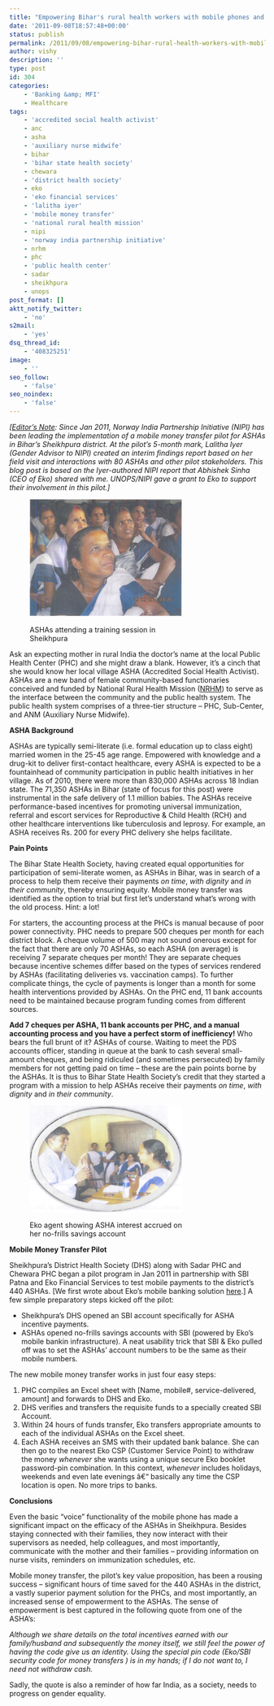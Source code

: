 ```yaml
---
title: "Empowering Bihar's rural health workers with mobile phones and money transfer"
date: '2011-09-08T18:57:48+00:00'
status: publish
permalink: /2011/09/08/empowering-bihar-rural-health-workers-with-mobile-phones-and-money-transfer
author: vishy
description: ''
type: post
id: 304
categories:
    - 'Banking &amp; MFI'
    - Healthcare
tags:
    - 'accredited social health activist'
    - anc
    - asha
    - 'auxiliary nurse midwife'
    - bihar
    - 'bihar state health society'
    - chewara
    - 'district health society'
    - eko
    - 'eko financial services'
    - 'lalitha iyer'
    - 'mobile money transfer'
    - 'national rural health mission'
    - nipi
    - 'norway india partnership initiative'
    - nrhm
    - phc
    - 'public health center'
    - sadar
    - sheikhpura
    - unops
post_format: []
aktt_notify_twitter:
    - 'no'
s2mail:
    - 'yes'
dsq_thread_id:
    - '408325251'
image:
    - ''
seo_follow:
    - 'false'
seo_noindex:
    - 'false'
---
```

*\[<span style="text-decoration: underline;">Editor’s Note</span>: Since Jan 2011, Norway India Partnership Initiative (NIPI) has been leading the implementation of a mobile money transfer pilot for ASHAs in Bihar’s Sheikhpura district. At the pilot’s 5-month mark, Lalitha Iyer (Gender Advisor to NIPI) created an interim findings report based on her field visit and interactions with 80 ASHAs and other pilot stakeholders. This blog post is based on the Iyer-authored NIPI report that Abhishek Sinha (CEO of Eko) shared with me. UNOPS/NIPI gave a grant to Eko to support their involvement in this pilot.\]*

<figure aria-describedby="caption-attachment-306" class="wp-caption alignleft" id="attachment_306" style="width: 300px">

[![](../../../../uploads/2011/09/ashas_attending_a_training_session.png "ashas_attending_a_training_session")](../../../../uploads/2011/09/ashas_attending_a_training_session.png)<figcaption class="wp-caption-text" id="caption-attachment-306">ASHAs attending a training session in Sheikhpura</figcaption></figure>

Ask an expecting mother in rural India the doctor’s name at the local Public Health Center (PHC) and she might draw a blank. However, it’s a cinch that she would know her local village ASHA (Accredited Social Health Activist). ASHAs are a new band of female community-based functionaries conceived and funded by National Rural Health Mission ([NRHM](http://india.gov.in/citizen/health/national_rural.php)) to serve as the interface between the community and the public health system. The public health system comprises of a three-tier structure – PHC, Sub-Center, and ANM (Auxiliary Nurse Midwife).

**ASHA Background**

ASHAs are typically semi-literate (i.e. formal education up to class eight) married women in the 25-45 age range. Empowered with knowledge and a drug-kit to deliver first-contact healthcare, every ASHA is expected to be a fountainhead of community participation in public health initiatives in her village. As of 2010, there were more than 830,000 ASHAs across 18 Indian state. The 71,350 ASHAs in Bihar (state of focus for this post) were instrumental in the safe delivery of 1.1 million babies. The ASHAs receive performance-based incentives for promoting universal immunization, referral and escort services for Reproductive &amp; Child Health (RCH) and other healthcare interventions like tuberculosis and leprosy. For example, an ASHA receives Rs. 200 for every PHC delivery she helps facilitate.

**Pain Points**

The Bihar State Health Society, having created equal opportunities for participation of semi-literate women, as ASHAs in Bihar, was in search of a process to help them receive their payments *on time*, *with dignity* and *in their community*, thereby ensuring equity. Mobile money transfer was identified as the option to trial but first let’s understand what’s wrong with the old process. Hint: a lot!

For starters, the accounting process at the PHCs is manual because of poor power connectivity. PHC needs to prepare 500 cheques per month for each district block. A cheque volume of 500 may not sound onerous except for the fact that there are only 70 ASHAs, so each ASHA (on average) is receiving 7 separate cheques per month! They are separate cheques because incentive schemes differ based on the types of services rendered by ASHAs (facilitating deliveries vs. vaccination camps). To further complicate things, the cycle of payments is longer than a month for some health interventions provided by ASHAs. On the PHC end, 11 bank accounts need to be maintained because program funding comes from different sources.

**Add 7 cheques per ASHA, 11 bank accounts per PHC, and a manual accounting process and you have a perfect storm of inefficiency!** Who bears the full brunt of it? ASHAs of course. Waiting to meet the PDS accounts officer, standing in queue at the bank to cash several small-amount cheques, and being ridiculed (and sometimes persecuted) by family members for not getting paid on time – these are the pain points borne by the ASHAs. It is thus to Bihar State Health Society’s credit that they started a program with a mission to help ASHAs receive their payments *on time*, *with dignity* and *in their community*.

<figure aria-describedby="caption-attachment-307" class="wp-caption alignright" id="attachment_307" style="width: 300px">

[![](../../../../uploads/2011/09/ashas_demo_by_csp.png "ashas_demo_by_csp")](../../../../uploads/2011/09/ashas_demo_by_csp.png)<figcaption class="wp-caption-text" id="caption-attachment-307">Eko agent showing ASHA interest accrued on her no-frills savings account</figcaption></figure>

**Mobile Money Transfer Pilot**

Sheikhpura’s District Health Society (DHS) along with Sadar PHC and Chewara PHC began a pilot program in Jan 2011 in partnership with SBI Patna and Eko Financial Services to test mobile payments to the district’s 440 ASHAs. \[We first wrote about Eko’s mobile banking solution [here](http://www.techsangam.com/2011/05/01/khata-kholo-har-darwaza-kholo-ekos-branchless-banking-part-1/).\] A few simple preparatory steps kicked off the pilot:

- Sheikhpura’s DHS opened an SBI account specifically for ASHA incentive payments.
- ASHAs opened no-frills savings accounts with SBI (powered by Eko’s mobile bankin infrastructure). A neat usability trick that SBI &amp; Eko pulled off was to set the ASHAs’ account numbers to be the same as their mobile numbers.

The new mobile money transfer works in just four easy steps:

1. PHC compiles an Excel sheet with \[Name, mobile#, service-delivered, amount\] and forwards to DHS and Eko.
2. DHS verifies and transfers the requisite funds to a specially created SBI Account.
3. Within 24 hours of funds transfer, Eko transfers appropriate amounts to each of the individual ASHAs on the Excel sheet.
4. Each ASHA receives an SMS with their updated bank balance. She can then go to the nearest Eko CSP (Customer Service Point) to withdraw the money *whenever* she wants using a unique secure Eko booklet password-pin combination. In this context, *whenever* includes holidays, weekends and even late evenings â€“ basically any time the CSP location is open. No more trips to banks.

**Conclusions**

Even the basic “voice”  functionality of the mobile phone has made a significant impact on the efficacy of the ASHAs in Sheikhpura. Besides staying connected with their families, they now interact with their supervisors as needed, help colleagues, and most importantly, communicate with the mother and their families – providing information on nurse visits, reminders on immunization schedules, etc.

Mobile money transfer, the pilot’s key value proposition, has been a rousing success – significant hours of time saved for the 440 ASHAs in the district, a vastly superior payment solution for the PHCs, and most importantly, an increased sense of empowerment to the ASHAs. The sense of empowerment is best captured in the following quote from one of the ASHA’s:

*Although we share details on the total incentives earned with our family/husband and subsequently the money itself, we still feel the power of having the code give us an identity. Using the special pin code (Eko/SBI security code for money transfers ) is in my hands; if I do not want to, I need not withdraw cash.*

Sadly, the quote is also a reminder of how far India, as a society, needs to progress on gender equality.